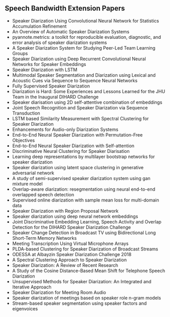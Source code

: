 <h2>Speech Bandwidth Extension Papers </h2>



<ul>

                             

 <li><a target="_blank" href="https://github.com/manjunath5496/Speech-Bandwidth-Extension-Papers/blob/master/sv(1).pdf" style="text-decoration:none;">Speaker Diarization Using Convolutional Neural Network for Statistics Accumulation Refinement</a></li>

 <li><a target="_blank" href="https://github.com/manjunath5496/Speech-Bandwidth-Extension-Papers/blob/master/sv(2).pdf" style="text-decoration:none;">An Overview of Automatic Speaker Diarization Systems</a></li>

<li><a target="_blank" href="https://github.com/manjunath5496/Speech-Bandwidth-Extension-Papers/blob/master/sv(3).pdf" style="text-decoration:none;">pyannote.metrics: a toolkit for reproducible evaluation, diagnostic, and error analysis of speaker diarization systems</a></li>
 <li><a target="_blank" href="https://github.com/manjunath5496/Speech-Bandwidth-Extension-Papers/blob/master/sv(4).pdf" style="text-decoration:none;">A Speaker Diarization System for Studying Peer-Led Team Learning Groups</a></li>                              
<li><a target="_blank" href="https://github.com/manjunath5496/Speech-Bandwidth-Extension-Papers/blob/master/sv(5).pdf" style="text-decoration:none;">Speaker Diarization using Deep Recurrent Convolutional Neural Networks for Speaker Embeddings</a></li>
<li><a target="_blank" href="https://github.com/manjunath5496/Speech-Bandwidth-Extension-Papers/blob/master/sv(6).pdf" style="text-decoration:none;">Speaker Diarization with LSTM</a></li>
 <li><a target="_blank" href="https://github.com/manjunath5496/Speech-Bandwidth-Extension-Papers/blob/master/sv(7).pdf" style="text-decoration:none;">Multimodal Speaker Segmentation and Diarization using Lexical and Acoustic Cues via Sequence to Sequence Neural Networks</a></li>

 <li><a target="_blank" href="https://github.com/manjunath5496/Speech-Bandwidth-Extension-Papers/blob/master/sv(8).pdf" style="text-decoration:none;"> Fully Supervised Speaker Diarization </a></li>
   <li><a target="_blank" href="https://github.com/manjunath5496/Speech-Bandwidth-Extension-Papers/blob/master/sv(9).pdf" style="text-decoration:none;">Diarization is Hard: Some Experiences and Lessons Learned for the JHU Team in the Inaugural DIHARD Challenge</a></li>
  
   
 <li><a target="_blank" href="https://github.com/manjunath5496/Speech-Bandwidth-Extension-Papers/blob/master/sv(10).pdf" style="text-decoration:none;">Speaker diarisation using 2D self-attentive combination of embeddings </a></li>                              
<li><a target="_blank" href="https://github.com/manjunath5496/Speech-Bandwidth-Extension-Papers/blob/master/sv(11).pdf" style="text-decoration:none;">Joint Speech Recognition and Speaker Diarization via Sequence Transduction</a></li>
<li><a target="_blank" href="https://github.com/manjunath5496/Speech-Bandwidth-Extension-Papers/blob/master/sv(12).pdf" style="text-decoration:none;">LSTM based Similarity Measurement with Spectral Clustering for Speaker Diarization</a></li>
<li><a target="_blank" href="https://github.com/manjunath5496/Speech-Bandwidth-Extension-Papers/blob/master/sv(13).pdf" style="text-decoration:none;">
Enhancements for Audio-only Diarization Systems</a></li>

<li><a target="_blank" href="https://github.com/manjunath5496/Speech-Bandwidth-Extension-Papers/blob/master/sv(14).pdf" style="text-decoration:none;">End-to-End Neural Speaker Diarization with Permutation-Free Objectives</a></li>
                              
<li><a target="_blank" href="https://github.com/manjunath5496/Speech-Bandwidth-Extension-Papers/blob/master/sv(15).pdf" style="text-decoration:none;">End-to-End Neural Speaker Diarization with Self-attention</a></li>

<li><a target="_blank" href="https://github.com/manjunath5496/Speech-Bandwidth-Extension-Papers/blob/master/sv(16).pdf" style="text-decoration:none;">Discriminative Neural Clustering for Speaker Diarisation</a></li>

  <li><a target="_blank" href="https://github.com/manjunath5496/Speech-Bandwidth-Extension-Papers/blob/master/sv(17).pdf" style="text-decoration:none;">Learning deep representations by multilayer bootstrap networks for speaker diarization</a></li>   
  
<li><a target="_blank" href="https://github.com/manjunath5496/Speech-Bandwidth-Extension-Papers/blob/master/sv(18).pdf" style="text-decoration:none;">Speaker diarization using latent space clustering in generative adversarial network</a></li> 

  
<li><a target="_blank" href="https://github.com/manjunath5496/Speech-Bandwidth-Extension-Papers/blob/master/sv(19).pdf" style="text-decoration:none;">A study of semi-supervised speaker diarization system using gan mixture model</a></li> 

<li><a target="_blank" href="https://github.com/manjunath5496/Speech-Bandwidth-Extension-Papers/blob/master/sv(20).pdf" style="text-decoration:none;">Overlap-aware diarization: resegmentation using neural end-to-end overlapped speech detection</a></li>

<li><a target="_blank" href="https://github.com/manjunath5496/Speech-Bandwidth-Extension-Papers/blob/master/sv(21).pdf" style="text-decoration:none;">Supervised online diarization with sample mean loss for multi-domain data</a></li>
<li><a target="_blank" href="https://github.com/manjunath5496/Speech-Bandwidth-Extension-Papers/blob/master/sv(22).pdf" style="text-decoration:none;">Speaker Diarization with Region Proposal Network</a></li> 
 <li><a target="_blank" href="https://github.com/manjunath5496/Speech-Bandwidth-Extension-Papers/blob/master/sv(23).pdf" style="text-decoration:none;">Speaker diarization using deep neural network embeddings</a></li> 
 

   <li><a target="_blank" href="https://github.com/manjunath5496/Speech-Bandwidth-Extension-Papers/blob/master/sv(24).pdf" style="text-decoration:none;">Joint Discriminative Embedding Learning, Speech Activity and Overlap Detection for the DIHARD Speaker Diarization Challenge</a></li>
 
   <li><a target="_blank" href="https://github.com/manjunath5496/Speech-Bandwidth-Extension-Papers/blob/master/sv(25).pdf" style="text-decoration:none;">Speaker Change Detection in Broadcast TV using Bidirectional Long Short-Term Memory Networks</a></li>                              
 <li><a target="_blank" href="https://github.com/manjunath5496/Speech-Bandwidth-Extension-Papers/blob/master/sv(26).pdf" style="text-decoration:none;">Meeting Transcription Using Virtual Microphone Arrays</a></li>
 <li><a target="_blank" href="https://github.com/manjunath5496/Speech-Bandwidth-Extension-Papers/blob/master/sv(27).pdf" style="text-decoration:none;">PLDA-based Clustering for Speaker Diarization of Broadcast Streams</a></li>
   
 
   <li><a target="_blank" href="https://github.com/manjunath5496/Speech-Bandwidth-Extension-Papers/blob/master/sv(28).pdf" style="text-decoration:none;">ODESSA at Albayzin Speaker Diarization Challenge 2018</a></li>
 
   <li><a target="_blank" href="https://github.com/manjunath5496/Speech-Bandwidth-Extension-Papers/blob/master/sv(29).pdf" style="text-decoration:none;">A Spectral Clustering Approach to Speaker Diarization </a></li>                              

  <li><a target="_blank" href="https://github.com/manjunath5496/Speech-Bandwidth-Extension-Papers/blob/master/sv(30).pdf" style="text-decoration:none;">Speaker Diarization: A Review of Recent Research</a></li>
 
   <li><a target="_blank" href="https://github.com/manjunath5496/Speech-Bandwidth-Extension-Papers/blob/master/sv(31).pdf" style="text-decoration:none;">A Study of the Cosine Distance-Based Mean Shift for Telephone Speech Diarization</a></li> 
    <li><a target="_blank" href="https://github.com/manjunath5496/Speech-Bandwidth-Extension-Papers/blob/master/sv(32).pdf" style="text-decoration:none;">Unsupervised Methods for Speaker Diarization: An Integrated and Iterative Approach</a></li> 

   <li><a target="_blank" href="https://github.com/manjunath5496/Speech-Bandwidth-Extension-Papers/blob/master/sv(33).pdf" style="text-decoration:none;">Speaker Diarization for Meeting Room Audio</a></li>                              

  <li><a target="_blank" href="https://github.com/manjunath5496/Speech-Bandwidth-Extension-Papers/blob/master/sv(34).pdf" style="text-decoration:none;">Speaker diarization of meetings based on speaker role n-gram models</a></li> 
 
  <li><a target="_blank" href="https://github.com/manjunath5496/Speech-Bandwidth-Extension-Papers/blob/master/sv(35).pdf" style="text-decoration:none;">Stream-based speaker segmentation using speaker factors and eigenvoices</a></li> 

  </ul>

